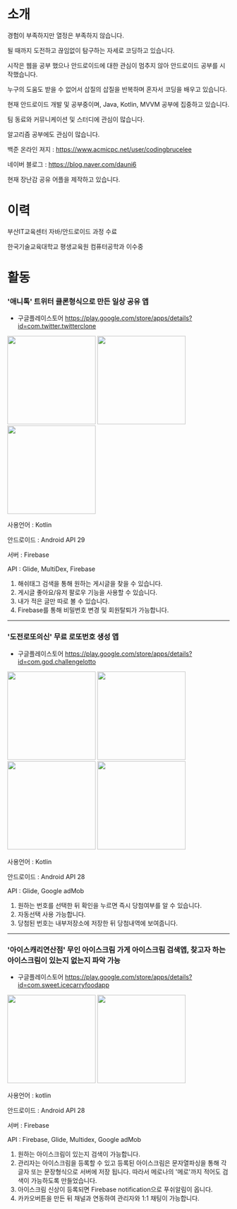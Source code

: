 # 소개
 
 
 
  경험이 부족하지만 열정은 부족하지 않습니다.
  
  될 때까지 도전하고 끊임없이 탐구하는 자세로 코딩하고 있습니다.
  
  시작은 웹을 공부 했으나 안드로이드에 대한 관심이 멈추지 않아 안드로이드 공부를 시작했습니다.
  
  누구의 도움도 받을 수 없어서 삽질의 삽질을 반복하며 혼자서 코딩을 배우고 있습니다.
  
  현재 안드로이드 개발 및 공부중이며, Java, Kotlin, MVVM 공부에 집중하고 있습니다.
  
  팀 동료와 커뮤니케이션 및 스터디에 관심이 많습니다.
  
  알고리즘 공부에도 관심이 많습니다. 
  
  백준 온라인 져지 : https://www.acmicpc.net/user/codingbrucelee
  
  네이버 블로그 : https://blog.naver.com/dauni6
  
  현재 장난감 공유 어플을 제작하고 있습니다.
  
  
# 이력
  부산IT교육센터 자바/안드로이드 과정 수료
  
  한국기술교육대학교 평생교육원 컴퓨터공학과 이수중
  
# 활동

### '애니톡' 트위터 클론형식으로 만든 일상 공유 앱

* 구글플레이스토어
https://play.google.com/store/apps/details?id=com.twitter.twitterclone

<div>
  <img width="200" src="https://user-images.githubusercontent.com/45280927/87866303-28df1f80-c9bb-11ea-8986-ac4f13e8d4a8.PNG">
  <img width="200" src="https://user-images.githubusercontent.com/45280927/87866307-2b417980-c9bb-11ea-8fb5-d56182f93721.PNG">  
  <img width="200" src="https://user-images.githubusercontent.com/45280927/87866308-2d0b3d00-c9bb-11ea-8a4a-be49a728d0ee.PNG">  
</div>

사용언어 : Kotlin

안드로이드 : Android API 29

서버 : Firebase

API : Glide, MultiDex, Firebase

1. 해쉬태그 검색을 통해 원하는 게시글을 찾을 수 있습니다.
2. 게시글 좋아요/유저 팔로우 기능을 사용할 수 있습니다.
3. 내가 적은 글만 따로 볼 수 있습니다.
4. Firebase를 통해 비밀번호 변경 및 회원탈퇴가 가능합니다.

_____

### '도전로또의신' 무료 로또번호 생성 앱

* 구글플레이스토어
https://play.google.com/store/apps/details?id=com.god.challengelotto
<div>
 <img width="200" src="https://user-images.githubusercontent.com/45280927/87866309-309ec400-c9bb-11ea-82e1-5c3a3bd7f136.PNG">
  <img width="200" src="https://user-images.githubusercontent.com/45280927/87866310-33011e00-c9bb-11ea-977e-c2081edfad0c.PNG">  
  <img width="200" src="https://user-images.githubusercontent.com/45280927/87866311-3399b480-c9bb-11ea-8dff-07d74ed66460.PNG">
   <img width="200" src="https://user-images.githubusercontent.com/45280927/87866312-35637800-c9bb-11ea-9cb3-4beed301b89f.PNG">  
</div>

사용언어 : Kotlin

안드로이드 : Android API 28

API : Glide, Google adMob

1. 원하는 번호를 선택한 뒤 확인을 누르면 즉시 당첨여부를 알 수 있습니다.
2. 자동선택 사용 가능합니다.
3. 당첨된 번호는 내부저장소에 저장한 뒤 당첨내역에 보여줍니다.

_____

### '아이스캐리연산점' 무인 아이스크림 가게 아이스크림 검색앱, 찾고자 하는 아이스크림이 있는지 없는지 파악 가능

* 구글플레이스토어
https://play.google.com/store/apps/details?id=com.sweet.icecarryfoodapp

<div>
 <img width="200" src="https://user-images.githubusercontent.com/45280927/87866314-37c5d200-c9bb-11ea-999f-fbd50fb1bf13.PNG">
  <img width="200" src="https://user-images.githubusercontent.com/45280927/87866316-385e6880-c9bb-11ea-9aa8-1de0e60334de.PNG">  
</div>

사용언어 : kotlin

안드로이드 : Android API 28

서버 : Firebase

API : Firebase, Glide, Multidex, Google adMob

1. 원하는 아이스크림이 있는지 검색이 가능합니다.
2. 관리자는 아이스크림을 등록할 수 있고 등록된 아이스크림은 문자열파싱을 통해 각 글자 또는 문장형식으로 서버에 저장 됩니다.
따라서 메로나의 '메로'까지 적어도 검색이 가능하도록 만들었습니다.
3. 아이스크림 신상이 등록되면 Firebase notification으로 푸쉬알림이 옵니다.
4. 카카오버튼을 만든 뒤 채널과 연동하여 관리자와 1:1 채팅이 가능합니다.
